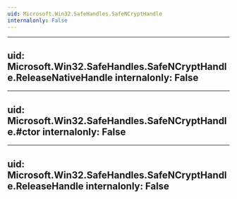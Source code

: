 ```yaml
---
uid: Microsoft.Win32.SafeHandles.SafeNCryptHandle
internalonly: False
---
```


---
uid: Microsoft.Win32.SafeHandles.SafeNCryptHandle.ReleaseNativeHandle
internalonly: False
---

---
uid: Microsoft.Win32.SafeHandles.SafeNCryptHandle.#ctor
internalonly: False
---

---
uid: Microsoft.Win32.SafeHandles.SafeNCryptHandle.ReleaseHandle
internalonly: False
---
